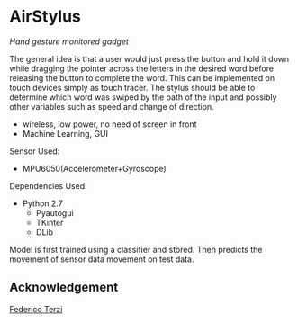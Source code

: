# AirStylus

*Hand gesture monitored gadget*

The general idea is that a user would just press the button and hold it down while dragging the pointer across the
letters in the desired word before releasing the button to complete the word. 
This can be implemented on touch devices simply as touch tracer.
The stylus should be able to determine which word was swiped by the path of the input and possibly other variables such as speed and change of
direction.


- wireless, low power, no need of screen in front
- Machine Learning, GUI


Sensor Used:
- MPU6050(Accelerometer+Gyroscope)

    
Dependencies Used:
- Python 2.7
  - Pyautogui
  - TKinter
  - DLib

Model is first trained using a classifier and stored.
Then predicts the movement of sensor data movement on test data.


## Acknowledgement 
[Federico Terzi](https://github.com/federico-terzi)


